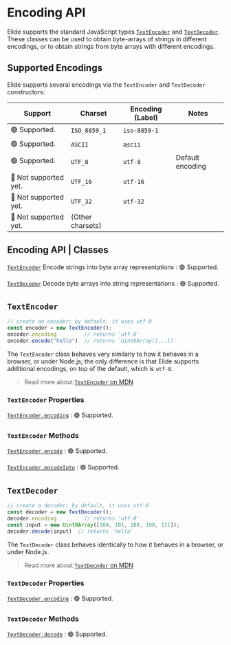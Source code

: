 # Encoding API

Elide supports the standard JavaScript types [`TextEncoder`](#textencoder) and [`TextDecoder`](#textdecoder). These
classes can be used to obtain byte-arrays of strings in different encodings, or to obtain strings from byte arrays with
different encodings.

## Supported Encodings

Elide supports several encodings via the `TextEncoder` and `TextDecoder` constructors:

| Support               | Charset          | Encoding (Label) | Notes            |
|-----------------------|------------------|------------------|------------------|
| 🟢 Supported.         | `ISO_8859_1`     | `iso-8859-1`     |                  |
| 🟢 Supported.         | `ASCII`          | `ascii`          |                  |
| 🟢 Supported.         | `UTF_8`          | `utf-8`          | Default encoding |
| 🔴 Not supported yet. | `UTF_16`         | `utf-16`         |                  |
| 🔴 Not supported yet. | `UTF_32`         | `utf-32`         |                  |
| 🔴 Not supported yet. | (Other charsets) |                  |                  |

## Encoding API | Classes

[`TextEncoder`](#textencoder) Encode strings into byte array representations
: 🟢 Supported.

[`TextDecoder`](#textdecoder) Decode byte arrays into string representations
: 🟢 Supported.

## `TextEncoder`

```Javascript
// create an encoder; by default, it uses utf-8
const encoder = new TextEncoder();
encoder.encoding         // returns 'utf-8'
encoder.encode("hello")  // returns `Uint8Array([...])`
```

The `TextEncoder` class behaves very similarly to how it behaves in a browser, or under Node.js; the only difference is
that Elide supports additional encodings, on top of the default, which is `utf-8`.

> Read more about [`TextEncoder` on MDN](https://developer.mozilla.org/en-US/docs/Web/API/TextEncoder)

### `TextEncoder` Properties

[`TextEncoder.encoding`](https://developer.mozilla.org/en-US/docs/Web/API/TextEncoder/encoding)
: 🟢 Supported.

### `TextEncoder` Methods

[`TextEncoder.encode`](https://developer.mozilla.org/en-US/docs/Web/API/TextEncoder/encode)
: 🟢 Supported.

[`TextEncoder.encodeInto`](https://developer.mozilla.org/en-US/docs/Web/API/TextEncoder/encodeInto)
: 🟢 Supported.

## `TextDecoder`

```Javascript
// create a decoder; by default, it uses utf-8
const decoder = new TextDecoder();
decoder.encoding         // returns 'utf-8'
const input = new Uint8Array([104, 101, 108, 108, 111]);
decoder.decode(input)  // returns 'hello'
```

The `TextDecoder` class behaves identically to how it behaves in a browser, or under Node.js.

> Read more about [`TextDecoder` on MDN](https://developer.mozilla.org/en-US/docs/Web/API/TextDecoder)

### `TextDecoder` Properties

[`TextDecoder.encoding`](https://developer.mozilla.org/en-US/docs/Web/API/TextDecoder/encoding)
: 🟢 Supported.

### `TextDecoder` Methods

[`TextDecoder.decode`](https://developer.mozilla.org/en-US/docs/Web/API/TextDecoder/decode)
: 🟢 Supported.
